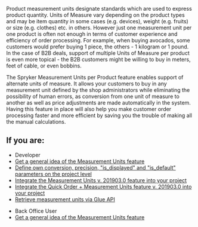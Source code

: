 Product measurement units designate standards which are used to express product quantity. Units of Measure vary depending on the product types and may be item quantity in some cases (e.g. devices), weight (e.g. fruits) or size (e.g. clothes) etc. in others. However just one measurement unit per one product is often not enough in terms of customer experience and efficiency of order processing. For example, when buying avocados, some customers would prefer buying 1 piece, the others - 1 kilogram or 1 pound. In the case of B2B deals, support of multiple Units of Measure per product is even more topical - the B2B customers might be willing to buy in meters, feet of cable, or even bobbins.

The Spryker Measurement Units per Product feature enables support of alternate units of measure. It allows your customers to buy in any measurement unit defined by the shop administrators while eliminating the possibility of human errors, as conversion from one unit of measure to another as well as price adjustments are made automatically in the system. Having this feature in place will also help you make customer order processing faster and more efficient by saving you the trouble of making all the manual calculations.

## If you are:

<div class="mr-container">
    <div class="mr-list-container">
        <!-- col1 -->
        <div class="mr-col">
            <ul class="mr-list mr-list-green">
                <li class="mr-title">Developer</li>
                <li><a href="https://documentation.spryker.com/docs/en/measurement-units-feature-overview" class="mr-link">Get a general idea of the Measurement Units feature</a></li>
                <li><a href="https://documentation.spryker.com/docs/en/measurement-units-feature-overview" class="mr-link">Define own conversion, precision, "is_displayed" and "is_default" parameters on the project level</a></li>
                <li><a href="https://documentation.spryker.com/docs/en/product-measurement-units-feature-integration-201903" class="mr-link">Integrate the Measurement Units v. 201903.0 feature into your project</a></li>
                <li><a href="https://documentation.spryker.com/docs/en/quick-order-measurement-units-feature-integration-201903" class="mr-link">Integrate the Quick Order + Measurement Units feature v. 201903.0 into your project</a></li>
                                <li><a href="https://documentation.spryker.com/docs/en/retrieving-measurement-units" class="mr-link">Retrieve measurement units via Glue API</a></li>
            </ul>
        </div>
        <!-- col2 -->
        <div class="mr-col">
            <ul class="mr-list mr-list-blue">
                <li class="mr-title"> Back Office User</li>
                <li><a href="https://documentation.spryker.com/docs/en/measurement-units-feature-overview" class="mr-link">Get a general idea of the Measurement Units feature</a></li>
              <!--  <li><a href="#" class="mr-link">Set base and sales units for products</a></li>
                <li><a href="#" class="mr-link">Set quantity restrictions for products</a></li> -->
            </ul>
        </div>
    </div>
</div>